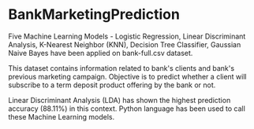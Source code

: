 # BankMarketingPrediction
Five Machine Learning Models - Logistic Regression, Linear Discriminant Analysis, K-Nearest Neighbor (KNN), Decision Tree Classifier, Gaussian Naive Bayes have been applied on bank-full.csv dataset. 

This dataset contains information related to bank's clients and bank's previous marketing campaign. Objective is to predict whether a client will subscribe to a term deposit product offering by the bank or not.

Linear Discriminant Analysis (LDA) has shown the highest prediction accuracy (88.11%) in this context. Python language has been used to call these Machine Learning models. 
